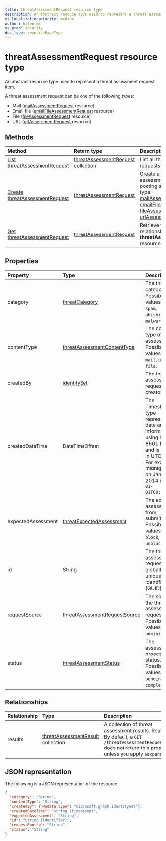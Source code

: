 ```yaml
---
title: threatAssessmentRequest resource type
description: An abstract resouce type used to represent a threat assessment request item.
ms.localizationpriority: medium
author: hafen-ms
ms.prod: security
doc_type: resourcePageType
---
```


# threatAssessmentRequest resource type

An abstract resource type used to represent a threat assessment request item.

A threat assessment request can be one of the following types:

* Mail ([mailAssessmentRequest](mailAssessmentRequest.md) resource)
* Email file ([emailFileAssessmentRequest](emailFileAssessmentRequest.md) resource)
* File ([fileAssessmentRequest](fileAssessmentRequest.md) resource)
* URL ([urlAssessmentRequest](urlAssessmentRequest.md) resource)

## Methods

| Method                                                                                          | Return type                                                      | Description                                                                                                                                                                                                                                                                                                                                        |
| :---------------------------------------------------------------------------------------------- | :--------------------------------------------------------------- | :------------------------------------------------------------------------------------------------------------------------------------------------------------------------------------------------------------------------------------------------------------------------------------------------------------------------------------------------- |
| [List threatAssessmentRequest](../api/informationprotection-list-threatassessmentrequests.md)   | [threatAssessmentRequest](threatassessmentrequest.md) collection | List all threat assessment requests under tenant.                                                                                                                                                                                                                                                                                                  |
| [Create threatAssessmentRequest](../api/informationprotection-post-threatassessmentrequests.md) | [threatAssessmentRequest](threatassessmentrequest.md)            | Create a new threat assessment request by posting a derived resource type: [mailAssessmentRequest](../resources/mailAssessmentRequest.md), [emailFileAssessmentRequest](../resources/emailFileAssessmentRequest.md), [fileAssessmentRequest](../resources/fileAssessmentRequest.md), [urlAssessmentRequest](../resources/urlAssessmentRequest.md). |
| [Get threatAssessmentRequest](../api/threatassessmentrequest-get.md)                            | [threatAssessmentRequest](threatassessmentrequest.md)            | Retrieve the properties and relationships of a specified **threatAssessmentRequest** resource.                                                                                                                                                                                                                                                     |

## Properties

| Property           | Type                                                                           | Description                                                                                                                                                                  |
| :----------------- | :----------------------------------------------------------------------------- | :--------------------------------------------------------------------------------------------------------------------------------------------------------------------------- |
| category           | [threatCategory](enums.md#threatcategory-values)                               | The threat category. Possible values are: `spam`, `phishing`, `malware`.                                                                                                     |
| contentType        | [threatAssessmentContentType](enums.md#threatassessmentcontenttype-values)     | The content type of threat assessment. Possible values are: `mail`, `url`, `file`.                                                                                           |
| createdBy          | [identitySet](identityset.md)                                                  | The threat assessment request creator.                                                                                                                                       |
| createdDateTime    | DateTimeOffset                                                                 | The Timestamp type represents date and time information using ISO 8601 format and is always in UTC time. For example, midnight UTC on Jan 1, 2014 is `2014-01-01T00:00:00Z`. |
| expectedAssessment | [threatExpectedAssessment](enums.md#threatexpectedassessment-values)           | The expected assessment from submitter. Possible values are: `block`, `unblock`.                                                                                             |
| id                 | String                                                                         | The threat assessment request ID is a globally unique identifier (GUID).                                                                                                     |
| requestSource      | [threatAssessmentRequestSource](enums.md#threatassessmentrequestsource-values) | The source of the threat assessment request. Possible values are: `administrator`.                                                                                           |
| status             | [threatAssessmentStatus](enums.md#threatassessmentstatus-values)               | The assessment process status. Possible values are: `pending`, `completed`.                                                                                                  |

## Relationships

| Relationship | Type                                                           | Description                                                                                                                                                              |
| :----------- | :------------------------------------------------------------- | :----------------------------------------------------------------------------------------------------------------------------------------------------------------------- |
| results      | [threatAssessmentResult](threatassessmentresult.md) collection | A collection of threat assessment results. Read-only. By default, a `GET /threatAssessmentRequests/{id}` does not return this property unless you apply `$expand` on it. |

## JSON representation

The following is a JSON representation of the resource.

<!-- {
  "blockType": "resource",
  "optionalProperties": [

  ],
  "@odata.type": "microsoft.graph.threatAssessmentRequest",
  "keyProperty": "id"
}-->

```json
{
  "category": "String",
  "contentType": "String",
  "createdBy": {"@odata.type": "microsoft.graph.identitySet"},
  "createdDateTime": "String (timestamp)",
  "expectedAssessment": "String",
  "id": "String (identifier)",
  "requestSource": "String",
  "status": "String"
}
```

<!-- uuid: 16cd6b66-4b1a-43a1-adaf-3a886856ed98
2019-02-04 14:57:30 UTC -->

<!-- {
  "type": "#page.annotation",
  "description": "threatAssessmentRequest resource",
  "keywords": "",
  "section": "documentation",
  "tocPath": ""
}-->
